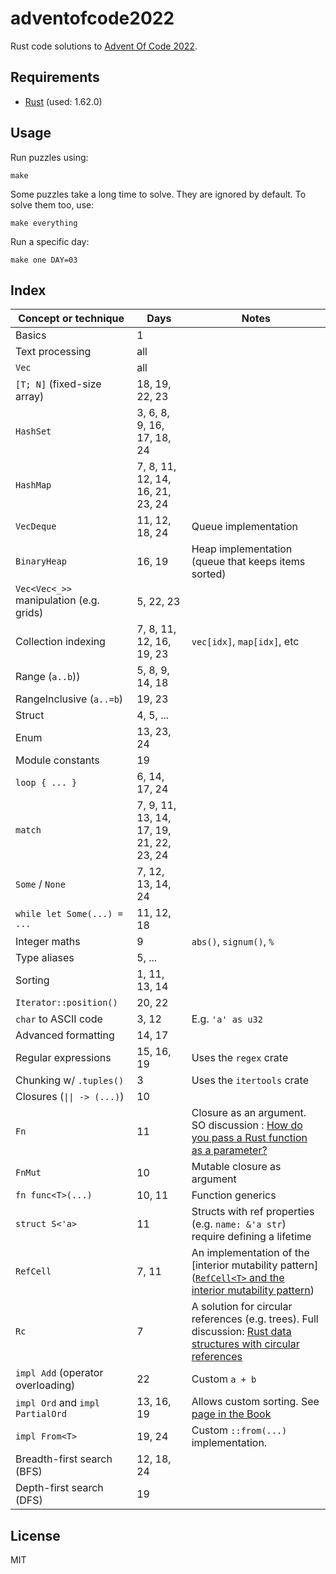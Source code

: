 # adventofcode2022

Rust code solutions to [Advent Of Code 2022](https://adventofcode.com/2022/).

## Requirements

* [Rust](https://www.rust-lang.org/) (used: 1.62.0)

## Usage

Run puzzles using:

```
make
```

Some puzzles take a long time to solve. They are ignored by default. To solve them too, use:

```
make everything
```

Run a specific day:

```
make one DAY=03
```

## Index

| Concept or technique | Days | Notes |
|---|---|---|
| Basics | 1 | |
| Text processing | all | |
| `Vec` | all | |
| `[T; N]` (fixed-size array) | 18, 19, 22, 23 | |
| `HashSet` | 3, 6, 8, 9, 16, 17, 18, 24 | |
| `HashMap` | 7, 8, 11, 12, 14, 16, 21, 23, 24 | |
| `VecDeque` | 11, 12, 18, 24 | Queue implementation |
| `BinaryHeap` | 16, 19 | Heap implementation (queue that keeps items sorted) |
| `Vec<Vec<_>>` manipulation (e.g. grids) | 5, 22, 23 | |
| Collection indexing | 7, 8, 11, 12, 16, 19, 23 | `vec[idx]`, `map[idx]`, etc |
| Range (`a..b`)) | 5, 8, 9, 14, 18 | |
| RangeInclusive (`a..=b`) | 19, 23 | |
| Struct | 4, 5, ... | |
| Enum | 13, 23, 24 | |
| Module constants | 19 | |
| `loop { ... } ` | 6, 14, 17, 24 | |
| `match` | 7, 9, 11, 13, 14, 17, 19, 21, 22, 23, 24 | |
| `Some` / `None` | 7, 12, 13, 14, 24 | |
| `while let Some(...) = ...` | 11, 12, 18 | |
| Integer maths | 9 | `abs()`, `signum()`, `%` |
| Type aliases | 5, ... | |
| Sorting | 1, 11, 13, 14 | |
| `Iterator::position()` | 20, 22 | |
| `char` to ASCII code | 3, 12 | E.g. `'a' as u32` |
| Advanced formatting | 14, 17 | |
| Regular expressions | 15, 16, 19 | Uses the `regex` crate |
| Chunking w/ `.tuples()` | 3 | Uses the `itertools` crate |
| Closures (`\|\| -> (...)`) | 10 | |
| `Fn` | 11 | Closure as an argument. SO discussion : [How do you pass a Rust function as a parameter?](https://stackoverflow.com/questions/36390665/how-do-you-pass-a-rust-function-as-a-parameter) |
| `FnMut` | 10 | Mutable closure as argument |
| `fn func<T>(...)` | 10, 11 | Function generics |
| `struct S<'a>` | 11 | Structs with ref properties (e.g. `name: &'a str`) require defining a lifetime |
| `RefCell` | 7, 11 | An implementation of the [interior mutability pattern]([`RefCell<T>` and the interior mutability pattern](https://doc.rust-lang.org/book/ch15-05-interior-mutability.html)) |
| `Rc` | 7 | A solution for circular references (e.g. trees). Full discussion: [Rust data structures with circular references](https://eli.thegreenplace.net/2021/rust-data-structures-with-circular-references/) |
| `impl Add` (operator overloading) | 22 | Custom `a + b` |
| `impl Ord` and `impl PartialOrd` | 13, 16, 19 | Allows custom sorting. See [page in the Book](https://doc.rust-lang.org/stable/book/appendix-03-derivable-traits.html#partialord-and-ord-for-ordering-comparisons) | 
| `impl From<T>` | 19, 24 | Custom `::from(...)` implementation. |
| Breadth-first search (BFS) | 12, 18, 24 | |
| Depth-first search (DFS) | 19 | |

## License

MIT
